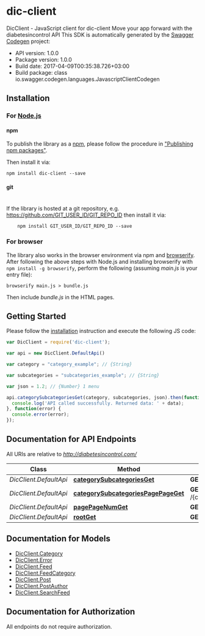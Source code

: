 # dic-client

DicClient - JavaScript client for dic-client
Move your app forward with the diabetesincontrol API
This SDK is automatically generated by the [Swagger Codegen](https://github.com/swagger-api/swagger-codegen) project:

- API version: 1.0.0
- Package version: 1.0.0
- Build date: 2017-04-09T00:35:38.726+03:00
- Build package: class io.swagger.codegen.languages.JavascriptClientCodegen

## Installation

### For [Node.js](https://nodejs.org/)

#### npm

To publish the library as a [npm](https://www.npmjs.com/),
please follow the procedure in ["Publishing npm packages"](https://docs.npmjs.com/getting-started/publishing-npm-packages).

Then install it via:

```shell
npm install dic-client --save
```

#### git
#
If the library is hosted at a git repository, e.g.
https://github.com/GIT_USER_ID/GIT_REPO_ID
then install it via:

```shell
    npm install GIT_USER_ID/GIT_REPO_ID --save
```

### For browser

The library also works in the browser environment via npm and [browserify](http://browserify.org/). After following
the above steps with Node.js and installing browserify with `npm install -g browserify`,
perform the following (assuming *main.js* is your entry file):

```shell
browserify main.js > bundle.js
```

Then include *bundle.js* in the HTML pages.

## Getting Started

Please follow the [installation](#installation) instruction and execute the following JS code:

```javascript
var DicClient = require('dic-client');

var api = new DicClient.DefaultApi()

var category = "category_example"; // {String} 

var subcategories = "subcategories_example"; // {String} 

var json = 1.2; // {Number} 1 menu

api.categorySubcategoriesGet(category, subcategories, json).then(function(data) {
  console.log('API called successfully. Returned data: ' + data);
}, function(error) {
  console.error(error);
});


```

## Documentation for API Endpoints

All URIs are relative to *http://diabetesincontrol.com/*

Class | Method | HTTP request | Description
------------ | ------------- | ------------- | -------------
*DicClient.DefaultApi* | [**categorySubcategoriesGet**](docs/DefaultApi.md#categorySubcategoriesGet) | **GET** /{category}/{subcategories}/ | Categories
*DicClient.DefaultApi* | [**categorySubcategoriesPagePageGet**](docs/DefaultApi.md#categorySubcategoriesPagePageGet) | **GET** /{category}/{subcategories}/page/{page}/ | Pagination Categories
*DicClient.DefaultApi* | [**pagePageNumGet**](docs/DefaultApi.md#pagePageNumGet) | **GET** /page/{pageNum}/ | Free search
*DicClient.DefaultApi* | [**rootGet**](docs/DefaultApi.md#rootGet) | **GET** / | Free search


## Documentation for Models

 - [DicClient.Category](docs/Category.md)
 - [DicClient.Error](docs/Error.md)
 - [DicClient.Feed](docs/Feed.md)
 - [DicClient.FeedCategory](docs/FeedCategory.md)
 - [DicClient.Post](docs/Post.md)
 - [DicClient.PostAuthor](docs/PostAuthor.md)
 - [DicClient.SearchFeed](docs/SearchFeed.md)


## Documentation for Authorization

 All endpoints do not require authorization.

